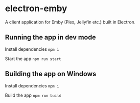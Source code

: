 # electron-emby

A client application for Emby (Plex, Jellyfin etc.) built in Electron.

## Running the app in dev mode

Install dependencies `npm i`

Start the app `npm run start`

## Building the app on Windows

Install dependencies `npm i`

Build the app `npm run build`
